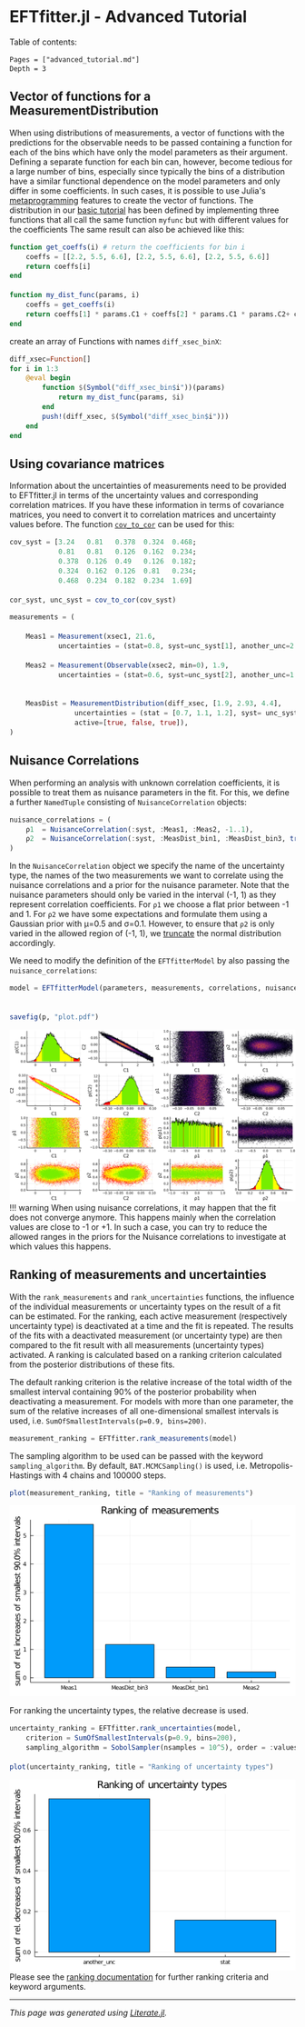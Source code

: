# EFTfitter.jl - Advanced Tutorial

Table of contents:
```@contents
Pages = ["advanced_tutorial.md"]
Depth = 3
```

## Vector of functions for a MeasurementDistribution
When using distributions of measurements, a vector of functions with the predictions
for the observable needs to be passed containing a function for each of the bins which
have only the model parameters as their argument. Defining a separate function for each
bin can, however, become tedious for a large number of bins, especially since typically
the bins of a distribution have a similar functional dependence on the model parameters
and only differ in some coefficients. In such cases, it is possible to use Julia's
[metaprogramming](https://docs.julialang.org/en/v1/manual/metaprogramming/) features to
create the vector of functions. The distribution in our [basic tutorial](https://tudo-physik-e4.github.io/EFTfitter.jl/dev/tutorial/)
has been defined by implementing three functions that all call the same function `myfunc`
but with different values for the coefficients
The same result can also be achieved like this:

```julia
function get_coeffs(i) # return the coefficients for bin i
    coeffs = [[2.2, 5.5, 6.6], [2.2, 5.5, 6.6], [2.2, 5.5, 6.6]]
    return coeffs[i]
end

function my_dist_func(params, i)
    coeffs = get_coeffs(i)
    return coeffs[1] * params.C1 + coeffs[2] * params.C1 * params.C2+ coeffs[3] * params.C2
end
```

create an array of Functions with names `diff_xsec_binX`:

```julia
diff_xsec=Function[]
for i in 1:3
    @eval begin
        function $(Symbol("diff_xsec_bin$i"))(params)
            return my_dist_func(params, $i)
        end
        push!(diff_xsec, $(Symbol("diff_xsec_bin$i")))
    end
end
```

## Using covariance matrices
Information about the uncertainties of measurements need to be provided to EFTfitter.jl
in terms of the uncertainty values and corresponding correlation matrices.
If you have these information in terms of covariance matrices, you need to convert it
to correlation matrices and uncertainty values before. The function
[`cov_to_cor`](https://tudo-physik-e4.github.io/EFTfitter.jl/dev/api/#EFTfitter.cov_to_cor-Tuple{Array{var%22#s58%22,2}%20where%20var%22#s58%22%3C:Real})
can be used for this:

```julia
cov_syst = [3.24   0.81   0.378  0.324  0.468;
            0.81   0.81   0.126  0.162  0.234;
            0.378  0.126  0.49   0.126  0.182;
            0.324  0.162  0.126  0.81   0.234;
            0.468  0.234  0.182  0.234  1.69]

cor_syst, unc_syst = cov_to_cor(cov_syst)
```

```julia
measurements = (

    Meas1 = Measurement(xsec1, 21.6,
            uncertainties = (stat=0.8, syst=unc_syst[1], another_unc=2.3)),

    Meas2 = Measurement(Observable(xsec2, min=0), 1.9,
            uncertainties = (stat=0.6, syst=unc_syst[2], another_unc=1.1), active=true),


    MeasDist = MeasurementDistribution(diff_xsec, [1.9, 2.93, 4.4],
                uncertainties = (stat = [0.7, 1.1, 1.2], syst= unc_syst[3:5], another_unc = [1.0, 1.2, 1.9]),
                active=[true, false, true]),
)
```

## Nuisance Correlations
When performing an analysis with unknown correlation coefficients, it is possible
to treat them as nuisance parameters in the fit.
For this, we define a further `NamedTuple` consisting of `NuisanceCorrelation` objects:

```julia
nuisance_correlations = (
    ρ1  = NuisanceCorrelation(:syst, :Meas1, :Meas2, -1..1),
    ρ2  = NuisanceCorrelation(:syst, :MeasDist_bin1, :MeasDist_bin3, truncated(Normal(0.5, 0.1), -1, 1)),
)
```

In the `NuisanceCorrelation` object we specify the name of the uncertainty type, the
names of the two measurements we want to correlate using the nuisance correlations and
a prior for the nuisance parameter. Note that the nuisance parameters should only be
varied in the interval (-1, 1) as they represent correlation coefficients.
For `ρ1` we choose a flat prior between -1 and 1. For `ρ2` we have some expectations and
formulate them using a Gaussian prior with μ=0.5 and σ=0.1. However, to ensure that `ρ2`
is only varied in the allowed region of (-1, 1), we [truncate](https://juliastats.org/Distributions.jl/stable/truncate/#Distributions.truncated)
the normal distribution accordingly.

We need to modify the definition of the `EFTfitterModel` by also passing the `nuisance_correlations`:

```julia
model = EFTfitterModel(parameters, measurements, correlations, nuisance_correlations)


savefig(p, "plot.pdf")
```

![plot with nuisances](plots/plot_nuisance.png)
!!! warning
    When using nuisance correlations, it may happen that the fit does not converge anymore.
    This happens mainly when the correlation values are close to -1 or +1.
    In such a case, you can try to reduce the allowed ranges in the priors for the Nuisance
    correlations to investigate at which values this happens.

## Ranking of measurements and uncertainties
With the `rank_measurements` and `rank_uncertainties` functions, the influence of
the individual measurements or uncertainty types on the result of a fit can be estimated.
For the ranking, each active measurement (respectively uncertainty type) is deactivated
at a time and the fit is repeated. The results of the fits with a deactivated
measurement (or uncertainty type) are then compared to the fit result with all measurements (uncertainty types) activated.
A ranking is calculated based on a ranking criterion calculated from the posterior distributions of these fits.

The default ranking criterion is the relative increase of the total width of the
smallest interval containing 90% of the posterior probability when deactivating a measurement.
For models with more than one parameter, the sum of the relative increases of all
one-dimensional smallest intervals is used, i.e. `SumOfSmallestIntervals(p=0.9, bins=200)`.

```julia
measurement_ranking = EFTfitter.rank_measurements(model)
```

The sampling algorithm to be used can be passed with the keyword `sampling_algorithm`.
By default, `BAT.MCMCSampling()` is used, i.e. Metropolis-Hastings with 4 chains and 100000 steps.

```julia
plot(measurement_ranking, title = "Ranking of measurements")
```

![measurement ranking](plots/meas_ranks.png)

For ranking the uncertainty types, the relative decrease is used.

```julia
uncertainty_ranking = EFTfitter.rank_uncertainties(model,
    criterion = SumOfSmallestIntervals(p=0.9, bins=200),
    sampling_algorithm = SobolSampler(nsamples = 10^5), order = :values)

plot(uncertainty_ranking, title = "Ranking of uncertainty types")
```

![measurement ranking](plots/unc_ranks.png)
Please see the [ranking documentation](https://tudo-physik-e4.github.io/EFTfitter.jl/dev/api/#EFTfitter.rank_measurements) for further ranking criteria and keyword arguments.

---

*This page was generated using [Literate.jl](https://github.com/fredrikekre/Literate.jl).*


